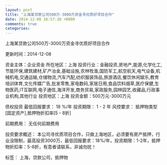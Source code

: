 ```yaml
---
layout: post
title: "上海某贷款公司500万-3000万资金寻优质好项目合作"
date: 2014-12-08 16:57:10 +0800
comments: true
categories: 
---
```

上海某贷款公司500万-3000万资金寻优质好项目合作



更新时间：2014-12-08

资金主体：企业资金
所在地区：上海
投资行业：金融投资,房地产,能源,化学化工,节能环保,建筑建材,矿产冶金,基础设施,农林牧渔,国防军工,航空航天,电气设备,机械机电,交通运输,仓储物流,汽车汽配,纺织服装饰品,旅游酒店,餐饮休闲娱乐,教育培训体育,文化传媒广告,批发零售,家电数码,家居日用,食品饮料烟草,医疗保健,生物医药,IT互联网,电子通信,海洋开发,商务贸易,家政服务,园林园艺,收藏品,行政事业机构,其他行业
投资地区：上海
投资金额：500万元-3000万元

债权投资
最低回报要求：
                            18 %/年
                                                                                投资期限：
                            1 - 2 年
                                                                                                                                        风控要求：
                            抵押物类型[固定资产],抵押物折扣率[5 - 8折]

前期费用：
无任何前期费用

投资要求概述：
本公司寻优质项目合作，只做上海地区，必须要有房产抵押，行业没限制，最高投资3000万，最低回报要求：18%/年，投资期限：1-2年，抵押物折扣率：5-8折，有意者请联系，非诚勿扰！

标签：
上海，贷款公司，抵押物


